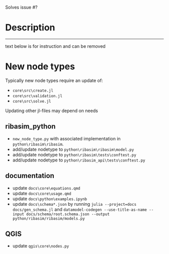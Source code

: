 Solves issue #?

# Description




---
text below is for instruction and can be removed

# New node types
Typically new node types require an update of:

- `core\src\create.jl`
- `core\src\validation.jl`
- `core\src\solve.jl`

Updating other jl-files may depend on needs


## ribasim_python
- `new_node_type.py` with associated implementation in `python\ribasim\ribasim`.
- add/update nodetype to `python\ribasim\ribasim\model.py`
- add/update nodetype to `python\ribasim\tests\conftest.py`
- add/update nodetype to `python\ribasim_api\tests\conftest.py`

## documentation

- update `docs\core\equations.qmd`
- update `docs\core\usage.qmd`
- update `docs\python\examples.ipynb`
- update `docs\schema*.json` by running `julia --project=docs docs/gen_schema.jl` and `datamodel-codegen --use-title-as-name --input docs/schema/root.schema.json --output python/ribasim/ribasim/models.py`

## QGIS
- update `qgis\core\nodes.py`
